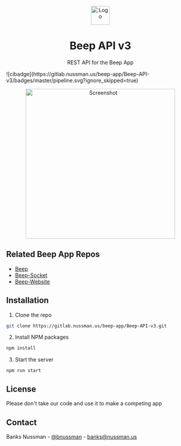 <p align="center">
  <img src="https://ridebeep.app/favicon.png" alt="Logo" width="50" height="50">

  <h1 align="center">Beep API v3</h1>

  <p align="center">
    REST API for the Beep App
  </p>
  ![cibadge](https://gitlab.nussman.us/beep-app/Beep-API-v3/badges/master/pipeline.svg?ignore_skipped=true)
</p>

<p align="center">
    <img src="https://ridebeep.app/white.png" alt="Screenshot" height="400">
</p>


## Related Beep App Repos
* [Beep](https://github.com/bnussman/Beep)
* [Beep-Socket](https://gitlab.nussman.us/beep-app/Beep-Socket)
* [Beep-Website](https://github.com/bnussman/Beep-Website)


## Installation

1. Clone the repo
```sh
git clone https://gitlab.nussman.us/beep-app/Beep-API-v3.git
```
2. Install NPM packages
```sh
npm install
```
3. Start the server
```JS
npm run start
```

## License

Please don't take our code and use it to make a competing app

## Contact

Banks Nussman - [@bnussman](https://twitter.com/bnussman) - banks@nussman.us